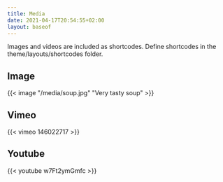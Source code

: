 ```yaml
---
title: Media
date: 2021-04-17T20:54:55+02:00
layout: baseof
---
```


Images and videos are included as shortcodes. Define shortcodes in the theme/layouts/shortcodes folder.

## Image

{{< image "/media/soup.jpg" "Very tasty soup" >}}

## Vimeo

{{< vimeo 146022717 >}}


## Youtube

{{< youtube w7Ft2ymGmfc >}}